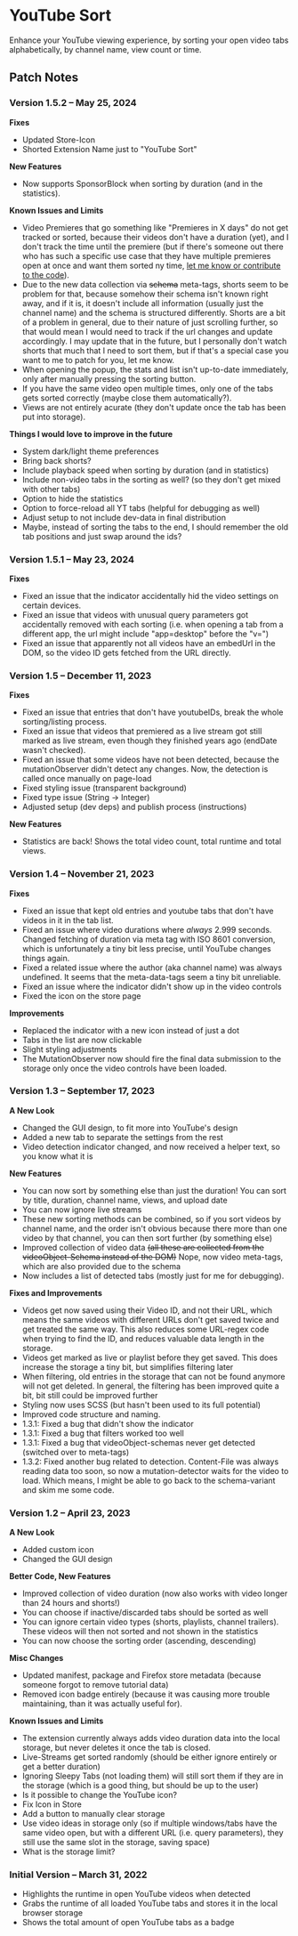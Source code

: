 # YouTube Sort

Enhance your YouTube viewing experience, by sorting your open video tabs alphabetically, by channel name, view count or time.

## Patch Notes

### Version 1.5.2 – May 25, 2024

**Fixes**
- Updated Store-Icon
- Shorted Extension Name just to "YouTube Sort"

**New Features**
- Now supports SponsorBlock when sorting by duration (and in the statistics).

**Known Issues and Limits**
- Video Premieres that go something like "Premieres in X days" do not get tracked or sorted, because their videos don't have a duration (yet), and I don't track the time until the premiere (but if there's someone out there who has such a specific use case that they have multiple premieres open at once and want them sorted ny time, [let me know or contribute to the code](https://github.com/alexandertbratrich/youtube-sort)).
- Due to the new data collection via ~~schema~~ meta-tags, shorts seem to be problem for that, because somehow their schema isn't known right away, and if it is, it doesn't include all information (usually just the channel name) and the schema is structured differently. Shorts are a bit of a problem in general, due to their nature of just scrolling further, so that would mean I would need to track if the url changes and update accordingly. I may update that in the future, but I personally don't watch shorts that much that I need to sort them, but if that's a special case you want to me to patch for you, let me know.
- When opening the popup, the stats and list isn't up-to-date immediately, only after manually pressing the sorting button.
- If you have the same video open multiple times, only one of the tabs gets sorted correctly (maybe close them automatically?).
- Views are not entirely acurate (they don't update once the tab has been put into storage).

**Things I would love to improve in the future**
- System dark/light theme preferences
- Bring back shorts?
- Include playback speed when sorting by duration (and in statistics)
- Include non-video tabs in the sorting as well? (so they don't get mixed with other tabs)
- Option to hide the statistics
- Option to force-reload all YT tabs (helpful for debugging as well)
- Adjust setup to not include dev-data in final distribution
- Maybe, instead of sorting the tabs to the end, I should remember the old tab positions and just swap around the ids?

### Version 1.5.1 – May 23, 2024

**Fixes**
- Fixed an issue that the indicator accidentally hid the video settings on certain devices.
- Fixed an issue that videos with unusual query parameters got accidentally removed with each sorting (i.e. when opening a tab from a different app, the url might include "app=desktop" before the "v=")
- Fixed an issue that apparently not all videos have an embedUrl in the DOM, so the video ID gets fetched from the URL directly.

### Version 1.5 – December 11, 2023

**Fixes**
- Fixed an issue that entries that don't have youtubeIDs, break the whole sorting/listing process.
- Fixed an issue that videos that premiered as a live stream got still marked as live stream, even though they finished years ago (endDate wasn't checked).
- Fixed an issue that some videos have not been detected, because the mutationObserver didn't detect any changes. Now, the detection is called once manually on page-load
- Fixed styling issue (transparent background)
- Fixed type issue (String -> Integer)
- Adjusted setup (dev deps) and publish process (instructions)

**New Features**
- Statistics are back! Shows the total video count, total runtime and total views.

### Version 1.4 – November 21, 2023

**Fixes**
- Fixed an issue that kept old entries and youtube tabs that don't have videos in it in the tab list.
- Fixed an issue where video durations where _always_ 2.999 seconds. Changed fetching of duration via meta tag with ISO 8601 conversion, which is unfortunately a tiny bit less precise, until YouTube changes things again.
- Fixed a related issue where the author (aka channel name) was always undefined. It seems that the meta-data-tags seem a tiny bit unreliable.
- Fixed an issue where the indicator didn't show up in the video controls
- Fixed the icon on the store page

**Improvements**
- Replaced the indicator with a new icon instead of just a dot
- Tabs in the list are now clickable
- Slight styling adjustments
- The MutationObserver now should fire the final data submission to the storage only once the video controls have been loaded.

### Version 1.3 – September 17, 2023

**A New Look**
- Changed the GUI design, to fit more into YouTube's design
- Added a new tab to separate the settings from the rest
- Video detection indicator changed, and now received a helper text, so you know what it is

**New Features**
- You can now sort by something else than just the duration! You can sort by title, duration, channel name, views, and upload date
- You can now ignore live streams
- These new sorting methods can be combined, so if you sort videos by channel name, and the order isn't obvious because there more than one video by that channel, you can then sort further (by something else)
- Improved collection of video data ~~(all these are collected from the videoObject-Schema instead of the DOM)~~ Nope, now video meta-tags, which are also provided due to the schema
- Now includes a list of detected tabs (mostly just for me for debugging).

**Fixes and Improvements**
- Videos get now saved using their Video ID, and not their URL, which means the same videos with different URLs don't get saved twice and get treated the same way. This also reduces some URL-regex code when trying to find the ID, and reduces valuable data length in the storage.
- Videos get marked as live or playlist before they get saved. This does increase the storage a tiny bit, but simplifies filtering later
- When filtering, old entries in the storage that can not be found anymore will not get deleted. In general, the filtering has been improved quite a bit, bit still could be improved further
- Styling now uses SCSS (but hasn't been used to its full potential)
- Improved code structure and naming.
- 1.3.1: Fixed a bug that didn't show the indicator
- 1.3.1: Fixed a bug that filters worked too well
- 1.3.1: Fixed a bug that videoObject-schemas never get detected (switched over to meta-tags)
- 1.3.2: Fixed another bug related to detection. Content-File was always reading data too soon, so now a mutation-detector waits for the video to load. Which means, I might be able to go back to the schema-variant and skim me some code.

### Version 1.2 – April 23, 2023

**A New Look**
- Added custom icon
- Changed the GUI design

**Better Code, New Features**
- Improved collection of video duration (now also works with video longer than 24 hours and shorts!)
- You can choose if inactive/discarded tabs should be sorted as well
- You can ignore certain video types (shorts, playlists, channel trailers). These videos will then not sorted and not shown in the statistics
- You can now choose the sorting order (ascending, descending)

**Misc Changes**
- Updated manifest, package and Firefox store metadata (because someone forgot to remove tutorial data)
- Removed icon badge entirely (because it was causing more trouble maintaining, than it was actually useful for).

**Known Issues and Limits**
- The extension currently always adds video duration data into the local storage, but never deletes it once the tab is closed.
- Live-Streams get sorted randomly (should be either ignore entirely or get a better duration)
- Ignoring Sleepy Tabs (not loading them) will still sort them if they are in the storage (which is a good thing, but should be up to the user)
- Is it possible to change the YouTube icon?
- Fix Icon in Store
- Add a button to manually clear storage
- Use video ideas in storage only (so if multiple windows/tabs have the same video open, but with a different URL (i.e. query parameters), they still use the same slot in the storage, saving space)
- What is the storage limit?

### Initial Version – March 31, 2022

- Highlights the runtime in open YouTube videos when detected
- Grabs the runtime of all loaded YouTube tabs and stores it in the local browser storage
- Shows the total amount of open YouTube tabs as a badge